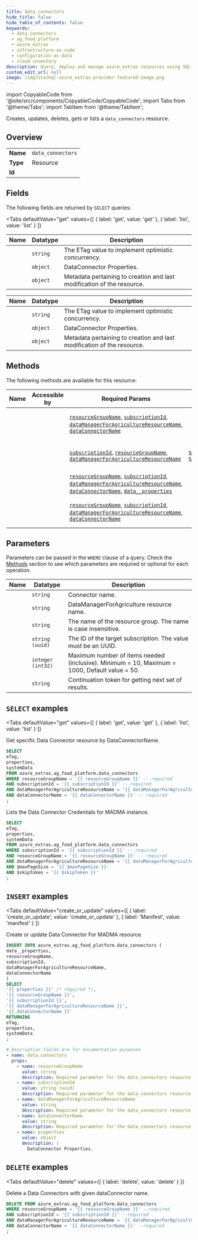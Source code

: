 ```yaml
--- 
title: data_connectors
hide_title: false
hide_table_of_contents: false
keywords:
  - data_connectors
  - ag_food_platform
  - azure_extras
  - infrastructure-as-code
  - configuration-as-data
  - cloud inventory
description: Query, deploy and manage azure_extras resources using SQL
custom_edit_url: null
image: /img/stackql-azure_extras-provider-featured-image.png
---
```


import CopyableCode from '@site/src/components/CopyableCode/CopyableCode';
import Tabs from '@theme/Tabs';
import TabItem from '@theme/TabItem';

Creates, updates, deletes, gets or lists a <code>data_connectors</code> resource.

## Overview
<table><tbody>
<tr><td><b>Name</b></td><td><code>data_connectors</code></td></tr>
<tr><td><b>Type</b></td><td>Resource</td></tr>
<tr><td><b>Id</b></td><td><CopyableCode code="azure_extras.ag_food_platform.data_connectors" /></td></tr>
</tbody></table>

## Fields

The following fields are returned by `SELECT` queries:

<Tabs
    defaultValue="get"
    values={[
        { label: 'get', value: 'get' },
        { label: 'list', value: 'list' }
    ]}
>
<TabItem value="get">

<table>
<thead>
    <tr>
    <th>Name</th>
    <th>Datatype</th>
    <th>Description</th>
    </tr>
</thead>
<tbody>
<tr>
    <td><CopyableCode code="eTag" /></td>
    <td><code>string</code></td>
    <td>The ETag value to implement optimistic concurrency.</td>
</tr>
<tr>
    <td><CopyableCode code="properties" /></td>
    <td><code>object</code></td>
    <td>DataConnector Properties.</td>
</tr>
<tr>
    <td><CopyableCode code="systemData" /></td>
    <td><code>object</code></td>
    <td>Metadata pertaining to creation and last modification of the resource.</td>
</tr>
</tbody>
</table>
</TabItem>
<TabItem value="list">

<table>
<thead>
    <tr>
    <th>Name</th>
    <th>Datatype</th>
    <th>Description</th>
    </tr>
</thead>
<tbody>
<tr>
    <td><CopyableCode code="eTag" /></td>
    <td><code>string</code></td>
    <td>The ETag value to implement optimistic concurrency.</td>
</tr>
<tr>
    <td><CopyableCode code="properties" /></td>
    <td><code>object</code></td>
    <td>DataConnector Properties.</td>
</tr>
<tr>
    <td><CopyableCode code="systemData" /></td>
    <td><code>object</code></td>
    <td>Metadata pertaining to creation and last modification of the resource.</td>
</tr>
</tbody>
</table>
</TabItem>
</Tabs>

## Methods

The following methods are available for this resource:

<table>
<thead>
    <tr>
    <th>Name</th>
    <th>Accessible by</th>
    <th>Required Params</th>
    <th>Optional Params</th>
    <th>Description</th>
    </tr>
</thead>
<tbody>
<tr>
    <td><a href="#get"><CopyableCode code="get" /></a></td>
    <td><CopyableCode code="select" /></td>
    <td><a href="#parameter-resourceGroupName"><code>resourceGroupName</code></a>, <a href="#parameter-subscriptionId"><code>subscriptionId</code></a>, <a href="#parameter-dataManagerForAgricultureResourceName"><code>dataManagerForAgricultureResourceName</code></a>, <a href="#parameter-dataConnectorName"><code>dataConnectorName</code></a></td>
    <td></td>
    <td>Get specific Data Connector resource by DataConnectorName.</td>
</tr>
<tr>
    <td><a href="#list"><CopyableCode code="list" /></a></td>
    <td><CopyableCode code="select" /></td>
    <td><a href="#parameter-subscriptionId"><code>subscriptionId</code></a>, <a href="#parameter-resourceGroupName"><code>resourceGroupName</code></a>, <a href="#parameter-dataManagerForAgricultureResourceName"><code>dataManagerForAgricultureResourceName</code></a></td>
    <td><a href="#parameter-$maxPageSize"><code>$maxPageSize</code></a>, <a href="#parameter-$skipToken"><code>$skipToken</code></a></td>
    <td>Lists the Data Connector Credentials for MADMA instance.</td>
</tr>
<tr>
    <td><a href="#create_or_update"><CopyableCode code="create_or_update" /></a></td>
    <td><CopyableCode code="insert" /></td>
    <td><a href="#parameter-resourceGroupName"><code>resourceGroupName</code></a>, <a href="#parameter-subscriptionId"><code>subscriptionId</code></a>, <a href="#parameter-dataManagerForAgricultureResourceName"><code>dataManagerForAgricultureResourceName</code></a>, <a href="#parameter-dataConnectorName"><code>dataConnectorName</code></a>, <a href="#parameter-data__properties"><code>data__properties</code></a></td>
    <td></td>
    <td>Create or update Data Connector For MADMA resource.</td>
</tr>
<tr>
    <td><a href="#delete"><CopyableCode code="delete" /></a></td>
    <td><CopyableCode code="delete" /></td>
    <td><a href="#parameter-resourceGroupName"><code>resourceGroupName</code></a>, <a href="#parameter-subscriptionId"><code>subscriptionId</code></a>, <a href="#parameter-dataManagerForAgricultureResourceName"><code>dataManagerForAgricultureResourceName</code></a>, <a href="#parameter-dataConnectorName"><code>dataConnectorName</code></a></td>
    <td></td>
    <td>Delete a Data Connectors with given dataConnector name.</td>
</tr>
</tbody>
</table>

## Parameters

Parameters can be passed in the `WHERE` clause of a query. Check the [Methods](#methods) section to see which parameters are required or optional for each operation.

<table>
<thead>
    <tr>
    <th>Name</th>
    <th>Datatype</th>
    <th>Description</th>
    </tr>
</thead>
<tbody>
<tr id="parameter-dataConnectorName">
    <td><CopyableCode code="dataConnectorName" /></td>
    <td><code>string</code></td>
    <td>Connector name.</td>
</tr>
<tr id="parameter-dataManagerForAgricultureResourceName">
    <td><CopyableCode code="dataManagerForAgricultureResourceName" /></td>
    <td><code>string</code></td>
    <td>DataManagerForAgriculture resource name.</td>
</tr>
<tr id="parameter-resourceGroupName">
    <td><CopyableCode code="resourceGroupName" /></td>
    <td><code>string</code></td>
    <td>The name of the resource group. The name is case insensitive.</td>
</tr>
<tr id="parameter-subscriptionId">
    <td><CopyableCode code="subscriptionId" /></td>
    <td><code>string (uuid)</code></td>
    <td>The ID of the target subscription. The value must be an UUID.</td>
</tr>
<tr id="parameter-$maxPageSize">
    <td><CopyableCode code="$maxPageSize" /></td>
    <td><code>integer (int32)</code></td>
    <td>Maximum number of items needed (inclusive). Minimum = 10, Maximum = 1000, Default value = 50.</td>
</tr>
<tr id="parameter-$skipToken">
    <td><CopyableCode code="$skipToken" /></td>
    <td><code>string</code></td>
    <td>Continuation token for getting next set of results.</td>
</tr>
</tbody>
</table>

## `SELECT` examples

<Tabs
    defaultValue="get"
    values={[
        { label: 'get', value: 'get' },
        { label: 'list', value: 'list' }
    ]}
>
<TabItem value="get">

Get specific Data Connector resource by DataConnectorName.

```sql
SELECT
eTag,
properties,
systemData
FROM azure_extras.ag_food_platform.data_connectors
WHERE resourceGroupName = '{{ resourceGroupName }}' -- required
AND subscriptionId = '{{ subscriptionId }}' -- required
AND dataManagerForAgricultureResourceName = '{{ dataManagerForAgricultureResourceName }}' -- required
AND dataConnectorName = '{{ dataConnectorName }}' -- required
;
```
</TabItem>
<TabItem value="list">

Lists the Data Connector Credentials for MADMA instance.

```sql
SELECT
eTag,
properties,
systemData
FROM azure_extras.ag_food_platform.data_connectors
WHERE subscriptionId = '{{ subscriptionId }}' -- required
AND resourceGroupName = '{{ resourceGroupName }}' -- required
AND dataManagerForAgricultureResourceName = '{{ dataManagerForAgricultureResourceName }}' -- required
AND $maxPageSize = '{{ $maxPageSize }}'
AND $skipToken = '{{ $skipToken }}'
;
```
</TabItem>
</Tabs>


## `INSERT` examples

<Tabs
    defaultValue="create_or_update"
    values={[
        { label: 'create_or_update', value: 'create_or_update' },
        { label: 'Manifest', value: 'manifest' }
    ]}
>
<TabItem value="create_or_update">

Create or update Data Connector For MADMA resource.

```sql
INSERT INTO azure_extras.ag_food_platform.data_connectors (
data__properties,
resourceGroupName,
subscriptionId,
dataManagerForAgricultureResourceName,
dataConnectorName
)
SELECT 
'{{ properties }}' /* required */,
'{{ resourceGroupName }}',
'{{ subscriptionId }}',
'{{ dataManagerForAgricultureResourceName }}',
'{{ dataConnectorName }}'
RETURNING
eTag,
properties,
systemData
;
```
</TabItem>
<TabItem value="manifest">

```yaml
# Description fields are for documentation purposes
- name: data_connectors
  props:
    - name: resourceGroupName
      value: string
      description: Required parameter for the data_connectors resource.
    - name: subscriptionId
      value: string (uuid)
      description: Required parameter for the data_connectors resource.
    - name: dataManagerForAgricultureResourceName
      value: string
      description: Required parameter for the data_connectors resource.
    - name: dataConnectorName
      value: string
      description: Required parameter for the data_connectors resource.
    - name: properties
      value: object
      description: |
        DataConnector Properties.
```
</TabItem>
</Tabs>


## `DELETE` examples

<Tabs
    defaultValue="delete"
    values={[
        { label: 'delete', value: 'delete' }
    ]}
>
<TabItem value="delete">

Delete a Data Connectors with given dataConnector name.

```sql
DELETE FROM azure_extras.ag_food_platform.data_connectors
WHERE resourceGroupName = '{{ resourceGroupName }}' --required
AND subscriptionId = '{{ subscriptionId }}' --required
AND dataManagerForAgricultureResourceName = '{{ dataManagerForAgricultureResourceName }}' --required
AND dataConnectorName = '{{ dataConnectorName }}' --required
;
```
</TabItem>
</Tabs>
